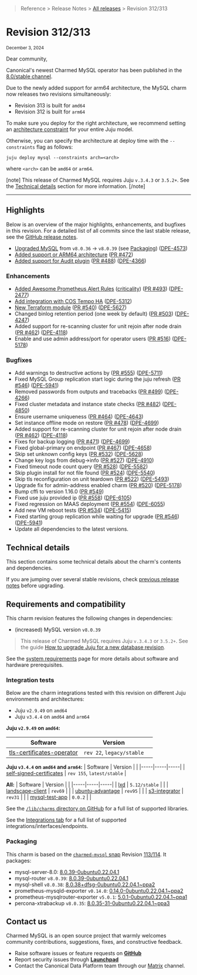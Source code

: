 > Reference > Release Notes > [All releases][] > Revision 312/313

# Revision 312/313
<sub>December 3, 2024</sub>

Dear community,

Canonical's newest Charmed MySQL operator has been published in the [8.0/stable channel].

Due to the newly added support for arm64 architecture, the MySQL charm now releases two revisions simultaneously:
* Revision 313 is built for `amd64`
* Revision 312 is built for `arm64`

To make sure you deploy for the right architecture, we recommend setting an [architecture constraint](https://juju.is/docs/juju/constraint#heading--arch) for your entire Juju model.

Otherwise, you can specify the architecture at deploy time with the `--constraints` flag as follows:

```shell
juju deploy mysql --constraints arch=<arch>
```
where `<arch>` can be `amd64` or `arm64`.

[note]
This release of Charmed MySQL requires Juju `v.3.4.3` or `3.5.2+`. See the [Technical details](#technical-details) section for more information.
[/note]

---

## Highlights

Below is an overview of the major highlights, enhancements, and bugfixes in this revision. For a detailed list of all commits since the last stable release, see the [GitHub release notes].
* [Upgraded MySQL](https://dev.mysql.com/doc/relnotes/mysql/8.0/en/news-8-0-37.html) from `v8.0.36` -> `v8.0.39` (see [Packaging](#packaging)) ([DPE-4573](https://warthogs.atlassian.net/browse/DPE-4573))
* [Added support or ARM64 architecture](/t/11742) ([PR #472](https://github.com/canonical/mysql-operator/pull/472)) 
* [Added support for Audit plugin](/t/15424) ([PR #488](https://github.com/canonical/mysql-operator/pull/488)) ([DPE-4366](https://warthogs.atlassian.net/browse/DPE-4366))

### Enhancements

* [Added Awesome Prometheus Alert Rules](/t/15486) ([criticality](/t/15839)) ([PR #493](https://github.com/canonical/mysql-operator/pull/493)) ([DPE-2477](https://warthogs.atlassian.net/browse/DPE-2477))
* [Add integration with COS Tempo HA](/t/14350) ([DPE-5312](https://warthogs.atlassian.net/browse/DPE-5312))
* [New Terraform module](/t/14925) ([PR #540](https://github.com/canonical/mysql-operator/pull/540)) ([DPE-5627](https://warthogs.atlassian.net/browse/DPE-5627))
* Changed binlog retention period (one week by default) ([PR #503](https://github.com/canonical/mysql-operator/pull/503)) ([DPE-4247](https://warthogs.atlassian.net/browse/DPE-4247))
* Added support for re-scanning cluster for unit rejoin after node drain ([PR #462](https://github.com/canonical/mysql-operator/pull/462)) ([DPE-4118](https://warthogs.atlassian.net/browse/DPE-4118))
* Enable and use admin address/port for operator users  ([PR #516](https://github.com/canonical/mysql-operator/pull/516)) ([DPE-5178](https://warthogs.atlassian.net/browse/DPE-5178))

### Bugfixes

* Add warnings to destructive actions by ([PR #555](https://github.com/canonical/mysql-operator/pull/555)) ([DPE-5711](https://warthogs.atlassian.net/browse/DPE-5711))
* Fixed MySQL Group replication start logic during the juju refresh ([PR #546](https://github.com/canonical/mysql-operator/pull/546)) ([DPE-5941](https://warthogs.atlassian.net/browse/DPE-5941))
* Removed passwords from outputs and tracebacks ([PR #499](https://github.com/canonical/mysql-operator/pull/499)) ([DPE-4266](https://warthogs.atlassian.net/browse/DPE-4266))
* Fixed cluster metadata and instance state checks ([PR #482](https://github.com/canonical/mysql-operator/pull/482)) ([DPE-4850](https://warthogs.atlassian.net/browse/DPE-4850))
* Ensure username uniqueness ([PR #464](https://github.com/canonical/mysql-operator/pull/464)) ([DPE-4643](https://warthogs.atlassian.net/browse/DPE-4643))
* Set instance offline mode on restore ([PR #478](https://github.com/canonical/mysql-operator/pull/478)) ([DPE-4699](https://warthogs.atlassian.net/browse/DPE-4699))
* Added support for re-scanning cluster for unit rejoin after node drain ([PR #462](https://github.com/canonical/mysql-operator/pull/462)) ([DPE-4118](https://warthogs.atlassian.net/browse/DPE-4118))
* Fixes for backup logging ([PR #471](https://github.com/canonical/mysql-operator/pull/471)) ([DPE-4699](https://warthogs.atlassian.net/browse/DPE-4699))
* Fixed global-primary on endpoint ([PR #467](https://github.com/canonical/mysql-operator/pull/467)) ([DPE-4658](https://warthogs.atlassian.net/browse/DPE-4658))
* Skip set unknown config keys ([PR #532](https://github.com/canonical/mysql-operator/pull/532)) ([DPE-5628](https://warthogs.atlassian.net/browse/DPE-5628))
* Change key logs from debug->info ([PR #527](https://github.com/canonical/mysql-operator/pull/527)) ([DPE-4910](https://warthogs.atlassian.net/browse/DPE-4910))
* Fixed timeout node count query ([PR #528](https://github.com/canonical/mysql-operator/pull/528)) ([DPE-5582](https://warthogs.atlassian.net/browse/DPE-5582))
* Skip plugin install for not file found ([PR #524](https://github.com/canonical/mysql-operator/pull/524)) ([DPE-5540](https://warthogs.atlassian.net/browse/DPE-5540))
* Skip tls reconfiguration on unit teardown ([PR #522](https://github.com/canonical/mysql-operator/pull/522)) ([DPE-5493](https://warthogs.atlassian.net/browse/DPE-5493))
* Upgrade fix for admin-address enabled charm ([PR #520](https://github.com/canonical/mysql-operator/pull/520)) ([DPE-5178](https://warthogs.atlassian.net/browse/DPE-5178))
* Bump cffi to version 1.16.0 ([PR #549](https://github.com/canonical/mysql-operator/pull/549))
* Fixed use juju provided ip ([PR #558](https://github.com/canonical/mysql-operator/pull/558)) ([DPE-6105](https://warthogs.atlassian.net/browse/DPE-6105))
* Fixed regression on MAAS deployment ([PR #554](https://github.com/canonical/mysql-operator/pull/554)) ([DPE-6055](https://warthogs.atlassian.net/browse/DPE-6055))
* Add new VM reboot tests ([PR #534](https://github.com/canonical/mysql-operator/pull/534)) ([DPE-5415](https://warthogs.atlassian.net/browse/DPE-5415))
* Fixed starting group replication while waiting for upgrade ([PR #546](https://github.com/canonical/mysql-operator/pull/546)) ([DPE-5941](https://warthogs.atlassian.net/browse/DPE-5941))
* Update all dependencies to the latest versions.

## Technical details
This section contains some technical details about the charm's contents and dependencies. 

If you are jumping over several stable revisions, check [previous release notes][All releases] before upgrading.

## Requirements and compatibility
This charm revision features the following changes in dependencies:
* (increased) MySQL version `v8.0.39`

> This release of Charmed MySQL requires Juju `v.3.4.3` or `3.5.2+`. See the guide [How to upgrade Juju for a new database revision].

See the [system requirements] page for more details about software and hardware prerequisites.

### Integration tests
Below are the charm integrations tested with this revision on different Juju environments and architectures:
* Juju `v2.9.49` on `amd64`
* Juju  `v3.4.4` on `amd64` and `arm64`

**Juju `v2.9.49` on `amd64`:**

| Software | Version | |
|-----|-----|-----|
| [tls-certificates-operator] | `rev 22`, `legacy/stable` | 

**Juju `v3.4.4` on `amd64` and `arm64`:**
| Software | Version | |
|-----|-----|-----|
| [self-signed-certificates] | `rev 155`, `latest/stable` | 

**All:**
| Software | Version |  |
|-----|-----|-----|
| [lxd] | `5.12/stable` | |
| [landscape-client] | `rev69` | |
| [ubuntu-advantage] | `rev95` | |
| [s3-integrator] | `rev31` | |
| [mysql-test-app] |  `0.0.2` | |

See the [`/lib/charms` directory on GitHub] for a full list of supported libraries.

See the [Integrations tab] for a full list of supported integrations/interfaces/endpoints.

### Packaging
This charm is based on the [`charmed-mysql` snap] Revision [113/114][snap rev113/114]. It packages:
- mysql-server-8.0: [8.0.39-0ubuntu0.22.04.1]
- mysql-router `v8.0.39`: [8.0.39-0ubuntu0.22.04.1]
- mysql-shell `v8.0.38`: [8.0.38+dfsg-0ubuntu0.22.04.1~ppa2]
- prometheus-mysqld-exporter `v0.14.0`: [0.14.0-0ubuntu0.22.04.1~ppa2]
- prometheus-mysqlrouter-exporter `v5.0.1`: [5.0.1-0ubuntu0.22.04.1~ppa1]
- percona-xtrabackup `v8.0.35`: [8.0.35-31-0ubuntu0.22.04.1~ppa3]

## Contact us
  
Charmed MySQL is an open source project that warmly welcomes community contributions, suggestions, fixes, and constructive feedback.  
* Raise software issues or feature requests on [**GitHub**](https://github.com/canonical/mysql-operator/issues)  
*  Report security issues through [**Launchpad**](https://wiki.ubuntu.com/DebuggingSecurity#How%20to%20File)  
* Contact the Canonical Data Platform team through our [Matrix](https://matrix.to/#/#charmhub-data-platform:ubuntu.com) channel.

<!-- LINKS -->
[8.0/stable channel]: https://charmhub.io/mysql?channel=8.0/stable 
[GitHub release notes]: https://github.com/canonical/mysql-operator/releases/tag/rev275

[All releases]: /t/11881
[system requirements]: /t/11742
[How to upgrade Juju for a new database revision]: /t/14325

[Integrations tab]: https://charmhub.io/mysql/integrations
[Libraries tab]: https://charmhub.io/mysql/libraries

[`/lib/charms` directory on GitHub]: https://github.com/canonical/mysql-operator/tree/main/lib/charms

[juju]: https://juju.is/docs/juju/
[lxd]: https://documentation.ubuntu.com/lxd/en/latest/
[data-integrator]: https://charmhub.io/data-integrator
[s3-integrator]: https://charmhub.io/s3-integrator
[microk8s]: https://charmhub.io/microk8s
[tls-certificates-operator]: https://charmhub.io/tls-certificates-operator
[self-signed-certificates]: https://charmhub.io/self-signed-certificates
[mysql-test-app]: https://charmhub.io/mysql-test-app
[landscape-client]: https://charmhub.io/landscape-client
[ubuntu-advantage]: https://charmhub.io/ubuntu-advantage

[snap rev113/114]: https://github.com/canonical/charmed-mysql-snap/releases/tag/rev114
[`charmed-mysql` snap]: https://snapcraft.io/charmed-mysql
[8.0.39-0ubuntu0.22.04.1]: https://launchpad.net/ubuntu/+source/mysql-8.0/8.0.39-0ubuntu0.22.04.1
[8.0.38+dfsg-0ubuntu0.22.04.1~ppa2]: https://launchpad.net/~data-platform/+archive/ubuntu/mysql-shell
[0.14.0-0ubuntu0.22.04.1~ppa2]: https://launchpad.net/~data-platform/+archive/ubuntu/mysqld-exporter
[5.0.1-0ubuntu0.22.04.1~ppa1]: https://launchpad.net/~data-platform/+archive/ubuntu/mysqlrouter-exporter
[8.0.35-31-0ubuntu0.22.04.1~ppa3]: https://launchpad.net/~data-platform/+archive/ubuntu/xtrabackup